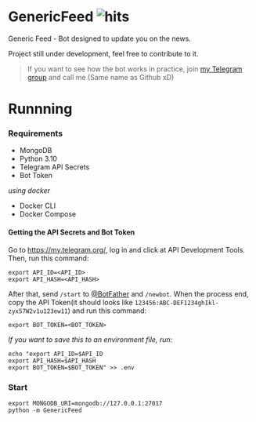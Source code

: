 # GenericFeed ![hits](https://hits.dwyl.com/Luska1331/hits.svg)
Generic Feed - Bot designed to update you on the news.

Project still under development, feel free to contribute to it.

> If you want to see how the bot works in practice, join [my Telegram group](https://t.me/LuskaHub) and call me (Same name as Github xD)

# Runnning

### Requirements

- MongoDB
- Python 3.10
- Telegram API Secrets
- Bot Token

*using docker*

- Docker CLI
- Docker Compose

#### Getting the API Secrets and Bot Token

Go to https://my.telegram.org/, log in and click at API Development Tools. Then, run this command:


```
export API_ID=<API_ID>
export API_HASH=<API_HASH>
```

After that, send `/start` to [@BotFather](https://t.me/BotFather) and `/newbot`.
When the process end, copy the API Token(it should looks like `123456:ABC-DEF1234ghIkl-zyx57W2v1u123ew11`) and run this command:

```
export BOT_TOKEN=<BOT_TOKEN>
```

*If you want to save this to an environment file, run:*

```
echo "export API_ID=$API_ID
export API_HASH=$API_HASH
export BOT_TOKEN=$BOT_TOKEN" >> .env
```
### Start

```
export MONGODB_URI=mongodb://127.0.0.1:27017
python -m GenericFeed
```
